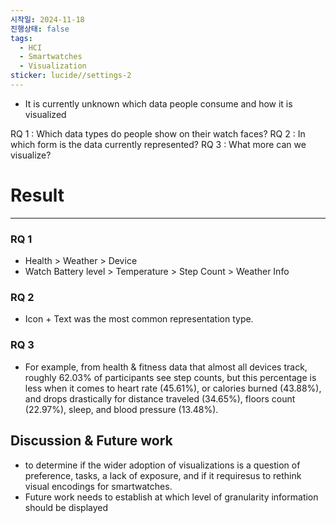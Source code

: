 ```yaml
---
시작일: 2024-11-18
진행상태: false
tags:
  - HCI
  - Smartwatches
  - Visualization
sticker: lucide//settings-2
---
```

- It is currently unknown which data people consume and how it is visualized

RQ 1 : Which data types do people show on their watch faces?
RQ 2 : In which form is the data currently represented?
RQ 3 : What more can we visualize?

# Result
---
### RQ 1
- Health > Weather > Device
- Watch Battery level > Temperature > Step Count > Weather Info
### RQ 2
- Icon + Text was the most common representation type.
### RQ 3
- For example, from health & fitness data that almost all devices track, roughly 62.03% of participants see step counts, but this percentage is less when it comes to heart rate (45.61%), or calories burned (43.88%), and drops drastically for distance traveled (34.65%), floors count (22.97%), sleep, and blood pressure (13.48%).

## Discussion & Future work
- to determine if the wider adoption of visualizations is a question of preference, tasks, a lack of exposure, and if it requiresus to rethink visual encodings for smartwatches.
- Future work needs to establish at which level of granularity information should be displayed